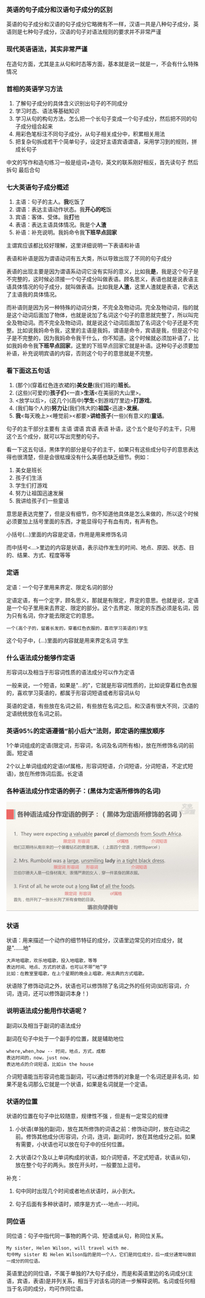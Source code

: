 ### 英语的句子成分和汉语句子成分的区别

英语的句子成分和汉语的句子成分它略微有不一样，汉语一共是八种句子成分，英语则是七种句子成分，汉语的句子对语法规则的要求并不非常严谨

### 现代英语语法，其实非常严谨

在造句方面，尤其是主从句和时态等方面，基本就是说一就是一，不会有什么特殊情况

### 首相的英语学习方法

1. 了解句子成分的具体含义识别出句子的不同成分
2. 学习时态、语法等基础知识
3. 学习从句的构句方法，怎么把一个长句子变成一个句子成分，然后把不同的句子成分组合起来
4. 用彩色笔标注不同句子成分，从句子相关成分中，积累相关用法
5. 把复杂句拆成若干个简单句子，设定好主语宾语谓语，采用学习到的规则，拼成长句子

中文的写作和造句练习一般是组词+造句，英文的联系刚好相反，首先读句子 然后拆句 最后合句

### 七大英语句子成分概述

1. 主语：句子的主人。**我**吃饭了
2. 谓语：表达主语动作状态。我**开心的吃**饭
3. 宾语：客体、受体。我**打**他
4. 表语：表达主语具体情况。我是个**人渣**
5. 补语：补充说明。我妈命令我**下班早点回家**

主谓宾应该都比较好理解，这里详细说明一下表语和补语

表语和补语是因为谓语动词有五大类，所以导致出现了不同的句子成分

表语的出现主要是因为谓语系动词它没有实际的意义，比如我**是**，我是这个句子是不完整的，这时候必须接一个句子成分叫做表语。顾名思义，表语也就是说表语主语具体情况的句子成分，就叫做表语。比如我是**人渣**，这里人渣就是表语，它表达了主语我的具体情况。

而补语则是因为另一种特殊的动词分类，不完全及物动词。完全及物动词，指的就是这个动词后面加了物体，也就是说加了名词这个句子的意思就完整了，所以叫完全及物动词。而不完全及物动词，就是说这个动词后面加了名词这个句子还是不完整。比如说我妈命令我，这里的主语是我妈，谓语是命令，宾语是我，但是这个句子是不完整的，因为我妈命令我干什么，你不知道。这个时候就必须加补语了，比如我妈命令我**下班早点回家**，这里的下班早点回家它就是补语。这种句子必须要加补语，补充说明宾语的内容，否则这个句子的意思就是不完整。

### 看下面这五句话

1. (那个)(穿着红色连衣裙的)**美女是**(我们班的)**班长**。
2. (这些)(可爱的)**孩子们**<一直>**生活**<在美丽的大山里>。
3. <放学以后>，(这几个)(高中)**学生**<到游戏厅里边>**打游戏**。
4. (我们每个人的)**努力让**(我们伟大的)**祖国**<迅速>**发展**。
5. **我**<每天晚上><睡觉前><都要>**讲给孩子**(一些)(有意义的)**童话**。

句子的主干部分主要有 主语 谓语 宾语 表语 补语，这个五个是句子的主干，只用这个五个成分，就可以写出完整的句子。

看一下这五句话，黑体字的部分是句子的主干，如果只有这些成分句子的意思表达得也很清楚，但是会很枯燥没有什么美感也缺乏细节。例如：

1. 美女是班长
2. 孩子们生活
3. 学生们打游戏
4. 努力让祖国迅速发展
5. 我讲给孩子们一些童话

意思是表达完整了，但是没有细节，你不知道他具体是怎么来做的，所以这个时候必须要加上括号里面的东西，才能显得句子有血有肉，有声有色。

小括号(...)里面的内容是定语，作用是用来修饰名词

而中括号<...>里边的内容是状语，表示动作发生的时间、地点、原因、状态、目的、结果、方式、程度等等


### 定语

定语：一个句子里用来界定、限定名词的部分

定语定语，有一个定字，顾名思义，那就是有限定，界定的意思。也就是说，定语是一个句子里用来去界定、限定的部分。这个去界定、限定的东西必须是名词，因为只有名词，你才能去限定它的意思。

    一个(高个子的，留着长发的，穿着红色衣服的，喜欢学习英语的)学生

这个句子中，(...)里面的内容就是用来界定名词 学生

### 什么语法成分能够作定语

形容词以及相当于形容词性质的语法成分可以作为定语

一般来说，一个短语，如果是"...的"，它就是形容词性质的，比如说穿着红色衣服的，喜欢学习英语的，都属于形容词短语或者形容词从句

英语的定语，有些放在名词之前，有些放在名词之后。和汉语有很大不同，汉语的定语统统放在名词之前。

### 英语95%的定语遵循“前小后大”法则，即定语的摆放顺序

1个单词组成的定语(限定词，形容词，名词及名词所有格)，放在所修饰名词的前面。短定语

2个以上单词组成的定语(of属格，形容词短语，介词短语，分词短语，不定式短语)，放在所修饰词后面。长定语


### 各种语法成分作定语的例子：(黑体为定语所修饰的名词)

![Alt text](img/02_01.jpg)

### 状语

状语：用来描述一个动作的细节特征的成分，汉语里边常见的对应成分，就是"......地"

    大声地唱歌，欢乐地唱歌，投入地唱歌，等等
    表达时间、地点、方式的状语，也可以不带“地”字
    比如：在教室里唱歌，在上个星期的晚会上唱歌，用古典的方式唱歌。

状语除了修饰动词之外，状语也可以修饰除了名词之外的任何词(如形容词，介词，连词，还可以修饰副词本身！)

### 说明语法成分能用作状语呢？

副词以及相当于副词的语法成分

副词在句子中处于一个副手的位置，就是辅助地位

    where,when,how -- 时间，地点，方式，成都
    表达时间的，now，just now，
    表达地点的介词短语，比如in the house

介词短语能当形容词也能当副词，可以通过修饰的对象是一个名词还是非名词，如果不是名词那么它就是一个状语，如果是名词就是一个定语。

### 状语的位置

状语的位置在句子中比较随意，规律性不强 ，但是有一定常见的规律

1. 小状语(单独的副词)，放在其所修饰的词语之前：修饰动词时，放在动词之前。修饰其他成分(形容词，介词，连词，副词)时，放在其他成分之前。如果有需要，小状语也可以放在句子中的任何位置。

2. 大状语(2个及以上单词构成的状语，如介词短语，不定式短语，状语从句)，放在整个句子的两头。放在开头时，一般要加上逗号。

补充：

1. 句中同时出现几个时间或者地点状语时，从小到大。

2. 句子后面有多种状语时，顺序是方式---地点---时间。

### 同位语

同位语：句子中指代同一事物的两个词、短语或从句，称同位关系。

    My sister, Helen Wilson, will travel with me.
    句中My sister 和 Helen Wilson指的是同一个人，它们是同位成分，后一成分通常叫做前一成分的同位语。

英语里边的同位语，不属于单独的7大句子成分，而是和英语里边的名词成分(主语，宾语，表语)是并列关系，相当于对该名词的进一步解释说明。名词或任何相当于名词的成分，均可作同位语。
